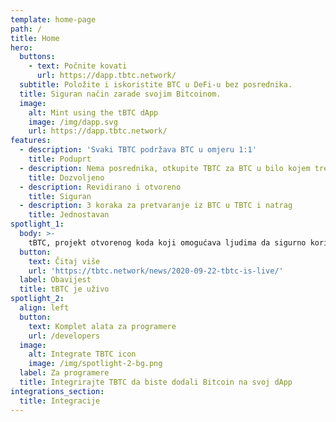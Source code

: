```yaml
---
template: home-page
path: /
title: Home
hero:
  buttons:
    - text: Počnite kovati
      url: https://dapp.tbtc.network/
  subtitle: Položite i iskoristite BTC u DeFi-u bez posrednika.
  title: Siguran način zarade svojim Bitcoinom.
  image:
    alt: Mint using the tBTC dApp
    image: /img/dapp.svg
    url: https://dapp.tbtc.network/
features:
  - description: 'Svaki TBTC podržava BTC u omjeru 1:1'
    title: Poduprt
  - description: Nema posrednika, otkupite TBTC za BTC u bilo kojem trenutku
    title: Dozvoljeno
  - description: Revidirano i otvoreno
    title: Siguran
  - description: 3 koraka za pretvaranje iz BTC u TBTC i natrag
    title: Jednostavan
spotlight_1:
  body: >-
    tBTC, projekt otvorenog koda koji omogućava ljudima da sigurno koriste Bitcoin u Ethereum DeFi aplikacijama, aktivan je i spreman za upotrebu.
  button:
    text: Čitaj više
    url: 'https://tbtc.network/news/2020-09-22-tbtc-is-live/'
  label: Obavijest
  title: tBTC je uživo
spotlight_2:
  align: left
  button:
    text: Komplet alata za programere
    url: /developers
  image:
    alt: Integrate TBTC icon
    image: /img/spotlight-2-bg.png
  label: Za programere
  title: Integrirajte TBTC da biste dodali Bitcoin na svoj dApp
integrations_section:
  title: Integracije
---
```


